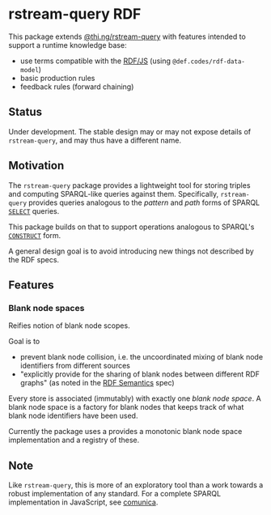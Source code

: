 # rstream-query RDF

This package extends
[@thi.ng/rstream-query](https://github.com/thi-ng/umbrella/tree/master/packages/rstream-query)
with features intended to support a runtime knowledge base:

- use terms compatible with the [RDF/JS](http://rdf.js.org/data-model-spec/)
  (using `@def.codes/rdf-data-model`)
- basic production rules
- feedback rules (forward chaining)

## Status

Under development.  The stable design may or may not expose details of
`rstream-query`, and may thus have a different name.

## Motivation

The `rstream-query` package provides a lightweight tool for storing triples and
computing SPARQL-like queries against them.  Specifically, `rstream-query`
provides queries analogous to the *pattern* and *path* forms of SPARQL
[`SELECT`](https://www.w3.org/TR/2013/REC-sparql11-query-20130321/#select)
queries.

This package builds on that to support operations analogous to SPARQL's
[`CONSTRUCT`](https://www.w3.org/TR/2013/REC-sparql11-query-20130321/#construct)
form.

A general design goal is to avoid introducing new things not described by the
RDF specs.

## Features

### Blank node spaces

Reifies notion of blank node scopes.

Goal is to
- prevent blank node collision, i.e. the uncoordinated mixing of blank node
  identifiers from different sources
- "explicitly provide for the sharing of blank nodes between different RDF
  graphs" (as noted in the [RDF
  Semantics](https://www.w3.org/TR/2014/REC-rdf11-mt-20140225/#shared-blank-nodes-unions-and-merges)
  spec)

Every store is associated (immutably) with exactly one *blank node space*.  A
blank node space is a factory for blank nodes that keeps track of what blank
node identifiers have been used.

Currently the package uses a provides a monotonic blank node space
implementation and a registry of these.

## Note

Like `rstream-query`, this is more of an exploratory tool than a work towards a
robust implementation of any standard.  For a complete SPARQL implementation in
JavaScript, see [comunica](https://github.com/comunica/comunica).
